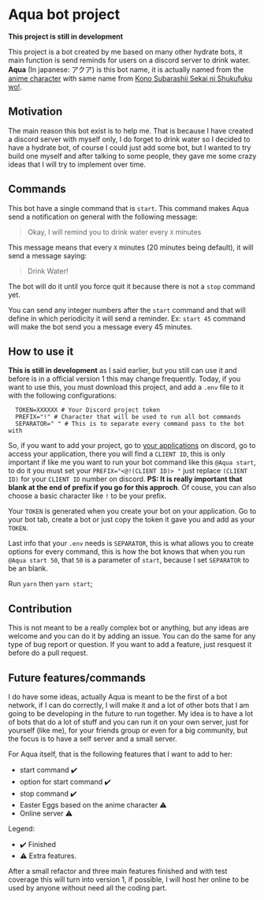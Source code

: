 # Aqua bot project

**This project is still in development**

This project is a bot created by me based on many other hydrate bots, it main function is send reminds for users on a discord server to drink water. **Aqua** (In japanese: アクア) is this bot name, it is actually named from the [anime character](https://konosuba.fandom.com/wiki/Aqua) with same name from [Kono Subarashii Sekai ni Shukufuku wo!](https://konosuba.fandom.com/wiki/Kono_Subarashii_Sekai_ni_Shukufuku_wo!).

## Motivation

The main reason this bot exist is to help me. That is because I have created a discord server with myself only, I do forget to drink water so I decided to have a hydrate bot, of course I could just add some bot, but I wanted to try build one myself and after talking to some people, they gave me some crazy ideas that I will try to implement over time.

## Commands

This bot have a single command that is `start`. This command makes Aqua send a notification on general with the following message:

> Okay, I will remind you to drink water every `X` minutes

This message means that every `X` minutes (20 minutes being default), it will send a message saying:

> Drink Water!

The bot will do it until you force quit it because there is not a `stop` command yet.

You can send any integer numbers after the `start` command and that will define in which periodicity it will send a reminder. Ex: `start 45` command will make the bot send you a message every 45 minutes.

## How to use it

**This is still in development** as I said earlier, but you still can use it and before is in a official version 1 this may change frequently.
Today, if you want to use this, you must download this project, and add a `.env` file to it with the following configurations:

```
  TOKEN=XXXXXX # Your Discord project token
  PREFIX="!" # Character that will be used to run all bot commands
  SEPARATOR=" " # This is to separate every command pass to the bot with
```

So, if you want to add your project, go to [your applications](https://discord.com/developers/applications) on discord, go to access your application, there you will find a `CLIENT ID`, this is only important if like me you want to run your bot command like this `@Aqua start`, to do it you must set your `PREFIX="<@!(CLIENT ID)> "` just replace `(CLIENT ID)` for your `CLIENT ID` number on discord. **PS: It is really important that blank at the end of prefix if you go for this approch**. Of couse, you can also choose a basic character like `!` to be your prefix.

Your `TOKEN` is generated when you create your bot on your application. Go to your bot tab, create a bot or just copy the token it gave you and add as your `TOKEN`.

Last info that your `.env` needs is `SEPARATOR`, this is what allows you to create options for every command, this is how the bot knows that when you run `@Aqua start 50`, that `50` is a parameter of `start`, because I set `SEPARATOR` to be an blank.

Run `yarn` then `yarn start`;

## Contribution

This is not meant to be a really complex bot or anything, but any ideas are welcome and you can do it by adding an issue. You can do the same for any type of bug report or question.
If you want to add a feature, just resquest it before do a pull request.

## Future features/commands

I do have some ideas, actually Aqua is meant to be the first of a bot network, if I can do correctly, I will make it and a lot of other bots that I am going to be developing in the future to run together. My idea is to have a lot of bots that do a lot of stuff and you can run it on your own server, just for yourself (like me), for your friends group or even for a big community, but the focus is to have a self server and a small server.

For Aqua itself, that is the following features that I want to add to her:

- start command :heavy_check_mark:
- option for start command :heavy_check_mark:
- stop command :heavy_check_mark:
- Easter Eggs based on the anime character :warning:
- Online server :warning:

Legend:

- :heavy_check_mark: Finished
- :warning: Extra features.

After a small refactor and three main features finished and with test coverage this will turn into version 1, if possible, I will host her online to be used by anyone without need all the coding part.
